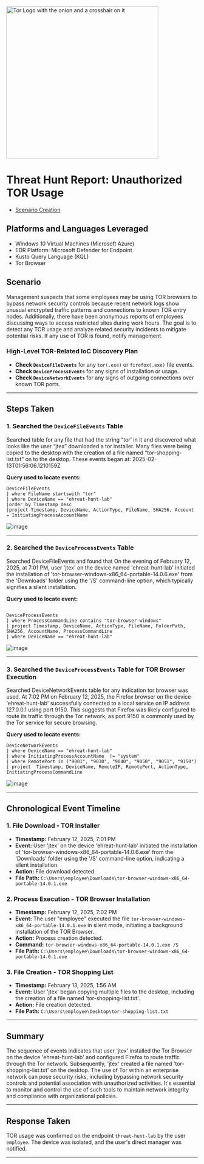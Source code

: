<img width="400" src="https://github.com/user-attachments/assets/44bac428-01bb-4fe9-9d85-96cba7698bee" alt="Tor Logo with the onion and a crosshair on it"/>

# Threat Hunt Report: Unauthorized TOR Usage
- [Scenario Creation](https://github.com/john-rogers13/Threat-Hunting-Scenario-Tor-Browser-Usage-/commit/34013655527c86183ea44a481feb64c51593dfe0)

## Platforms and Languages Leveraged
- Windows 10 Virtual Machines (Microsoft Azure)
- EDR Platform: Microsoft Defender for Endpoint
- Kusto Query Language (KQL)
- Tor Browser

##  Scenario

Management suspects that some employees may be using TOR browsers to bypass network security controls because recent network logs show unusual encrypted traffic patterns and connections to known TOR entry nodes. Additionally, there have been anonymous reports of employees discussing ways to access restricted sites during work hours. The goal is to detect any TOR usage and analyze related security incidents to mitigate potential risks. If any use of TOR is found, notify management.

### High-Level TOR-Related IoC Discovery Plan

- **Check `DeviceFileEvents`** for any `tor(.exe)` or `firefox(.exe)` file events.
- **Check `DeviceProcessEvents`** for any signs of installation or usage.
- **Check `DeviceNetworkEvents`** for any signs of outgoing connections over known TOR ports.

---

## Steps Taken

### 1. Searched the `DeviceFileEvents` Table

Searched table for any file that had the string “tor’ in it and discovered what looks like the user “jtex” downloaded a tor installer. Many files were being copied to the desktop with the creation of a file named “tor-shopping-list.txt” on to the desktop. These events began at: 2025-02-13T01:56:06.1210159Z

**Query used to locate events:**

```kql
DeviceFileEvents
| where FileName startswith "tor"
| where DeviceName == "ehreat-hunt-lab"
|order by Timestamp desc
|project Timestamp, DeviceName, ActionType, FileName, SHA256, Account = InitiatingProcessAccountName

```
![image](https://github.com/user-attachments/assets/f1327f9b-11cb-4364-b333-9e75d8e403f0)


---

### 2. Searched the `DeviceProcessEvents` Table

Searched DeviceFileEvents and found that On the evening of February 12, 2025, at 7:01 PM, user 'jtex' on the device named 'ehreat-hunt-lab' initiated the installation of 'tor-browser-windows-x86_64-portable-14.0.6.exe' from the 'Downloads' folder using the '/S' command-line option, which typically signifies a silent installation.

**Query used to locate event:**

```kql

DeviceProcessEvents
| where ProcessCommandLine contains "tor-browser-windows"
| project Timestamp, DeviceName, ActionType, FileName, FolderPath, SHA256, AccountName, ProcessCommandLine
| where DeviceName == "ehreat-hunt-lab"

```
![image](https://github.com/user-attachments/assets/890d0ac8-2249-4bc4-803e-a1e7d548fb33)


---

### 3. Searched the `DeviceProcessEvents` Table for TOR Browser Execution

Searched DeviceNetworkEvents table for any indication tor browser was used. At 7:02 PM on February 12, 2025, the Firefox browser on the device 'ehreat-hunt-lab' successfully connected to a local service on IP address 127.0.0.1 using port 9150. This suggests that Firefox was likely configured to route its traffic through the Tor network, as port 9150 is commonly used by the Tor service for secure browsing.

**Query used to locate events:**

```kql
DeviceNetworkEvents
| where DeviceName == "ehreat-hunt-lab"
| where InitiatingProcessAccountName  != "system"
| where RemotePort in ("9001", "9030", "9040", "9050", "9051", "9150")
| project  Timestamp, DeviceName, RemoteIP, RemotePort, ActionType, InitiatingProcessCommandLine

```
![image](https://github.com/user-attachments/assets/48767b64-f8e8-47fd-8cd8-42bb139812fd)


---

## Chronological Event Timeline 

### 1. File Download - TOR Installer

- **Timestamp:** February 12, 2025, 7:01 PM
- **Event:** User 'jtex' on the device 'ehreat-hunt-lab' initiated the installation of 'tor-browser-windows-x86_64-portable-14.0.6.exe' from the 'Downloads' folder using the '/S' command-line option, indicating a silent installation.
- **Action:** File download detected.
- **File Path:** `C:\Users\employee\Downloads\tor-browser-windows-x86_64-portable-14.0.1.exe`

### 2. Process Execution - TOR Browser Installation

- **Timestamp:** February 12, 2025, 7:02 PM
- **Event:** The user "employee" executed the file `tor-browser-windows-x86_64-portable-14.0.1.exe` in silent mode, initiating a background installation of the TOR Browser.
- **Action:** Process creation detected.
- **Command:** `tor-browser-windows-x86_64-portable-14.0.1.exe /S`
- **File Path:** `C:\Users\employee\Downloads\tor-browser-windows-x86_64-portable-14.0.1.exe`

### 3. File Creation - TOR Shopping List

- **Timestamp:** February 13, 2025, 1:56 AM
- **Event:** User 'jtex' began copying multiple files to the desktop, including the creation of a file named 'tor-shopping-list.txt'.
- **Action:** File creation detected.
- **File Path:** `C:\Users\employee\Desktop\tor-shopping-list.txt`

---

## Summary

The sequence of events indicates that user 'jtex' installed the Tor Browser on the device 'ehreat-hunt-lab' and configured Firefox to route traffic through the Tor network. Subsequently, 'jtex' created a file named 'tor-shopping-list.txt' on the desktop.
The use of Tor within an enterprise network can pose security risks, including bypassing network security controls and potential association with unauthorized activities. It's essential to monitor and control the use of such tools to maintain network integrity and compliance with organizational policies.


---

## Response Taken

TOR usage was confirmed on the endpoint `threat-hunt-lab` by the user `employee`. The device was isolated, and the user's direct manager was notified.

---
